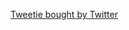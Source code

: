 ---
layout: post
wordpress_id: 563
wordpress_url: http://noesbueno.com/archives/563
date: '2010-04-12 09:57:24 -0500'
date_gmt: '2010-04-12 14:57:24 -0500'
body: |
  <p><a href="http://kottke.org/10/04/tweetie-bought-by-twitter">Tweetie bought by Twitter</a></p>
---